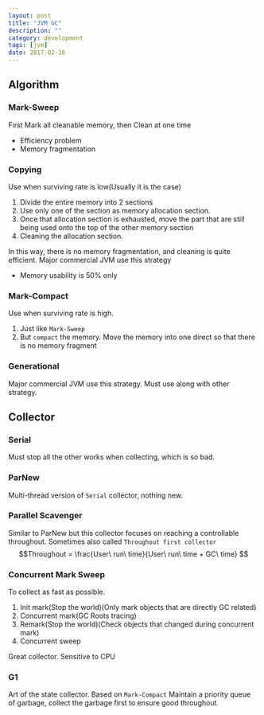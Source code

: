 ```yaml
---
layout: post
title: "JVM GC"
description: ""
category: development
tags: [jvm]
date: 2017-02-16
---
```


## Algorithm
### Mark-Sweep
First Mark all cleanable memory, then Clean at one time



* Efficiency problem
* Memory fragmentation

### Copying
Use when surviving rate is low(Usually it is the case)
1. Divide the entire memory into 2 sections
2. Use only one of the section as memory allocation section.
3. Once that allocation section is exhausted,  move the part that are still being used onto the top of the other memory section
4. Cleaning the allocation section.

In this way, there is no memory fragmentation, and cleaning is quite efficient.
Major commercial JVM use this strategy

* Memory usability is 50% only

### Mark-Compact
Use when surviving rate is high.

1. Just like `Mark-Sweep`
2. But `compact` the memory. Move the memory into one direct so that there is no memory fragment

### Generational

Major commercial JVM use this strategy.
Must use along with other strategy.

## Collector
### Serial
Must stop all the other works when collecting, which is so bad.

### ParNew
Multi-thread version of `Serial` collector, nothing new.

### Parallel Scavenger
Similar to ParNew but this collector focuses on reaching a controllable throughout.
Sometimes also called `Throughout first collector`
$$Throughout = \frac{User\ run\ time}{User\ run\ time + GC\ time} $$


### Concurrent Mark Sweep
To collect as fast as possible.

1. Init mark(Stop the world)(Only mark objects that are directly GC related)
2. Concurrent mark(GC Roots tracing)
3. Remark(Stop the world)(Check objects that changed during concurrent mark)
4. Concurrent sweep

Great collector.
Sensitive to CPU


### G1
Art of the state collector.
Based on `Mark-Compact`
Maintain a priority queue of garbage, collect the garbage first to ensure good throughout.
